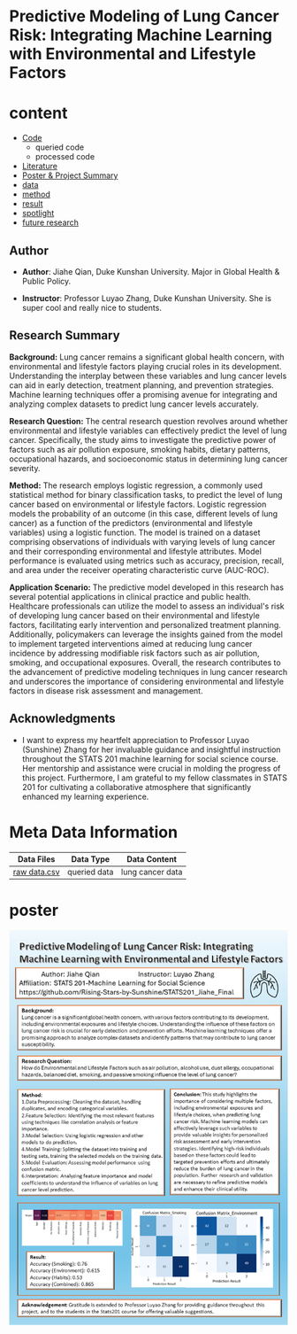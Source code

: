 # Predictive Modeling of Lung Cancer Risk: Integrating Machine Learning with Environmental and Lifestyle Factors

# content
- [Code](https://github.com/Rising-Stars-by-Sunshine/STATS201_Jiahe_Final/tree/main/Code)
  - queried code
  - processed code
- [Literature](https://github.com/Rising-Stars-by-Sunshine/STATS201_Jiahe_Final/tree/main/Literature)
- [Poster & Project Summary](https://github.com/Rising-Stars-by-Sunshine/STATS201_Jiahe_Final/tree/main/Poster%20and%20Project%20Summary)
- [data](https://github.com/Rising-Stars-by-Sunshine/STATS201_Jiahe_Final/tree/main/data)
- [method](https://github.com/Rising-Stars-by-Sunshine/STATS201_Jiahe_Final/tree/main/method)
- [result](https://github.com/Rising-Stars-by-Sunshine/STATS201_Jiahe_Final/tree/main/result)
- [spotlight](https://github.com/Rising-Stars-by-Sunshine/STATS201_Jiahe_Final/tree/main/spotlight)
- [future research](https://github.com/Rising-Stars-by-Sunshine/STATS201_Jiahe_Final/tree/main/furture%20research)

## Author
- **Author**: Jiahe Qian, Duke Kunshan University. Major in Global Health & Public Policy.

- **Instructor**: Professor Luyao Zhang, Duke Kunshan University. She is super cool and really nice to students.

## Research Summary

**Background:**
Lung cancer remains a significant global health concern, with environmental and lifestyle factors playing crucial roles in its development. Understanding the interplay between these variables and lung cancer levels can aid in early detection, treatment planning, and prevention strategies. Machine learning techniques offer a promising avenue for integrating and analyzing complex datasets to predict lung cancer levels accurately.

**Research Question:**
The central research question revolves around whether environmental and lifestyle variables can effectively predict the level of lung cancer. Specifically, the study aims to investigate the predictive power of factors such as air pollution exposure, smoking habits, dietary patterns, occupational hazards, and socioeconomic status in determining lung cancer severity. 

**Method:**
The research employs logistic regression, a commonly used statistical method for binary classification tasks, to predict the level of lung cancer based on environmental or lifestyle factors. Logistic regression models the probability of an outcome (in this case, different levels of lung cancer) as a function of the predictors (environmental and lifestyle variables) using a logistic function. The model is trained on a dataset comprising observations of individuals with varying levels of lung cancer and their corresponding environmental and lifestyle attributes. Model performance is evaluated using metrics such as accuracy, precision, recall, and area under the receiver operating characteristic curve (AUC-ROC).

**Application Scenario:**
The predictive model developed in this research has several potential applications in clinical practice and public health. Healthcare professionals can utilize the model to assess an individual's risk of developing lung cancer based on their environmental and lifestyle factors, facilitating early intervention and personalized treatment planning. Additionally, policymakers can leverage the insights gained from the model to implement targeted interventions aimed at reducing lung cancer incidence by addressing modifiable risk factors such as air pollution, smoking, and occupational exposures. Overall, the research contributes to the advancement of predictive modeling techniques in lung cancer research and underscores the importance of considering environmental and lifestyle factors in disease risk assessment and management.
## Acknowledgments
- I want to express my heartfelt appreciation to Professor Luyao (Sunshine) Zhang for her invaluable guidance and insightful instruction throughout the STATS 201 machine learning for social science course. Her mentorship and assistance were crucial in molding the progress of this project. Furthermore, I am grateful to my fellow classmates in STATS 201 for cultivating a collaborative atmosphere that significantly enhanced my learning experience.



# Meta Data Information
| Data Files | Data Type | Data Content|
| ---------- | -----------| ----------- |
| [raw data.csv](https://github.com/Rising-Stars-by-Sunshine/STATS201_Jiahe_Final/blob/main/data/raw%20data.csv)| queried data | lung cancer data |

# poster
![image](Poster%20and%20Project%20Summary/poster.png)

